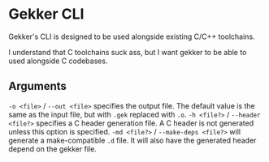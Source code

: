 # Gekker CLI

Gekker's CLI is designed to be used alongside existing C/C++ toolchains.

I understand that C toolchains suck ass, but I want gekker to be able to used alongside C codebases.

## Arguments

`-o <file>` / `--out <file>` specifies the output file. The default value is the same as the input file, but with `.gek` replaced with `.o`.
`-h <file?>` / `--header <file?>` specifies a C header generation file. A C header is not generated unless this option is specified.
`-md <file?>` / `--make-deps <file?>` will generate a make-compatible `.d` file. It will also have the generated header depend on the gekker file.
